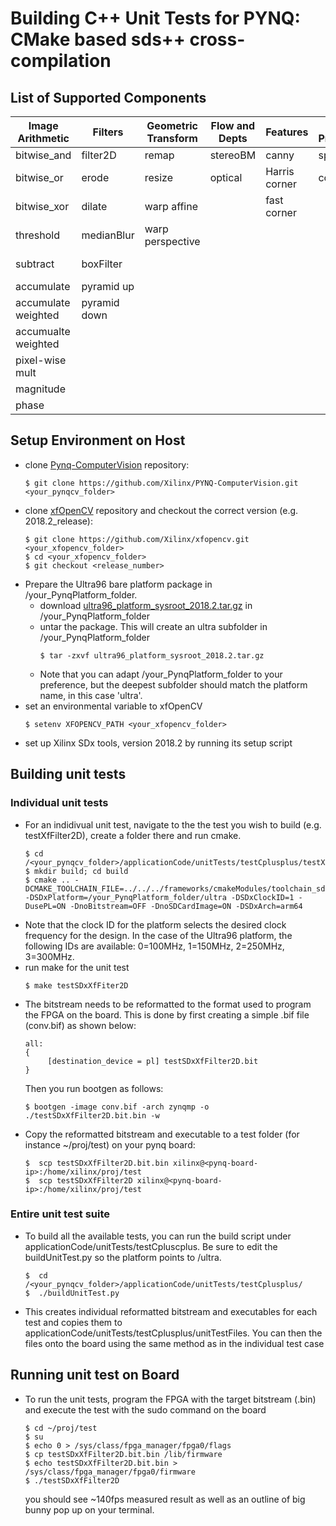 # Building C++ Unit Tests for PYNQ: CMake based sds++ cross-compilation

## List of Supported Components 

| Image Arithmetic      | Filters       |   Geometric Transform | Flow and Depts|   Features    | Input Processing	| Analysis 	|
| ---------             | ---------     |   ---------           |    ---------  |    ---------  |  ---------  		|--------- 	|
| bitwise_and           |   filter2D   	|         remap         |   stereoBM    |   canny       | split 	 	      |	histogram		    |
| bitwise_or            |   erode       |         resize        |   optical     |   Harris corner |	combine       |	histogram eq.		|
| bitwise_xor           |   dilate      |  warp affine          |               |   fast corner |				          | integral		  	|
| threshold             |   medianBlur  |  warp perspective     |               |               |			            | mean & std dev	|
| subtract              |   boxFilter   |                       |               |               |					        | min/ max loc		|
| accumulate            |   pyramid up   |                      |               |               |                 | lookup          |
| accumulate weighted   |   pyramid down |                      |               |               | ||
| accumualte weighted   |            |                      |               |               | ||
| pixel-wise mult       |    ||||||
| magnitude             |    ||||||
| phase                 |    ||||||
## Setup Environment on Host

  + clone [Pynq-ComputerVision](https://github.com/Xilinx/PYNQ-ComputerVision) repository:
    ```commandline
    $ git clone https://github.com/Xilinx/PYNQ-ComputerVision.git <your_pynqcv_folder>
    ``` 
  + clone [xfOpenCV](https://github.com/Xilinx/xfopencv) repository and checkout the correct version (e.g. 2018.2_release):
    ```commandline
    $ git clone https://github.com/Xilinx/xfopencv.git <your_xfopencv_folder>
    $ cd <your_xfopencv_folder>
    $ git checkout <release_number>
    ``` 
  + Prepare the Ultra96 bare platform package in /your_PynqPlatform_folder. 
    + download [ultra96_platform_sysroot_2018.2.tar.gz](https://www.xilinx.com/member/forms/download/xef.html?filename=ultra96_platform_sysroot_2018.2.tar.gz) in /your_PynqPlatform_folder
    + untar the package. This will create an ultra subfolder in /your_PynqPlatform_folder
      ```commandline
      $ tar -zxvf ultra96_platform_sysroot_2018.2.tar.gz
      ```
    + Note that you can adapt /your_PynqPlatform_folder to your preference, but the deepest subfolder should match the platform name, in this case 'ultra'. 
  + set an environmental variable to xfOpenCV
    ```commandline
    $ setenv XFOPENCV_PATH <your_xfopencv_folder>
    ```
  + set up Xilinx SDx tools, version 2018.2 by running its setup script


## Building unit tests
  ### Individual unit tests
  + For an indidivual unit test, navigate to the the test you wish to build (e.g. testXfFilter2D), create a folder there and run cmake.
    ```commandline
    $ cd /<your_pynqcv_folder>/applicationCode/unitTests/testCplusplus/testXfFilter2D
    $ mkdir build; cd build
    $ cmake .. -DCMAKE_TOOLCHAIN_FILE=../../../frameworks/cmakeModules/toolchain_sdx2018.2.cmake -DSDxPlatform=/your_PynqPlatform_folder/ultra -DSDxClockID=1 -DusePL=ON -DnoBitstream=OFF -DnoSDCardImage=ON -DSDxArch=arm64
    ```
  + Note that the clock ID for the platform selects the desired clock frequency for the design. In the case of the Ultra96 platform, the following IDs are available: 0=100MHz, 1=150MHz, 2=250MHz, 3=300MHz.
  + run make for the unit test
    ```commandline
    $ make testSDxXfFiter2D
    ```
  + The bitstream needs to be reformatted to the format used to program the FPGA on the board. This is done by first creating a simple .bif file (conv.bif) as shown below: 
    ```commandline
    all:
    {
         [destination_device = pl] testSDxXfFilter2D.bit
    }
    ```
    Then you run bootgen as follows:
    ```commandline
    $ bootgen -image conv.bif -arch zynqmp -o ./testSDxXfFilter2D.bit.bin -w
    ```
  + Copy the reformatted bitstream and executable to a test folder (for instance ~/proj/test) on your pynq board:
    ```commandline
    $  scp testSDxXfFilter2D.bit.bin xilinx@<pynq-board-ip>:/home/xilinx/proj/test
    $  scp testSDxXfFilter2D xilinx@<pynq-board-ip>:/home/xilinx/proj/test
    ```
  ### Entire unit test suite
  + To build all the available tests, you can run the build script under applicationCode/unitTests/testCpluscplus. Be sure to edit the buildUnitTest.py so the platform points to <your platform folder>/ultra.
    ```commandline
    $  cd /<your_pynqcv_folder>/applicationCode/unitTests/testCplusplus/
    $  ./buildUnitTest.py
    ```
  + This creates individual reformatted bitstream and executables for each test and copies them to applicationCode/unitTests/testCplusplus/unitTestFiles. You can then the files onto the board using the same method as in the individual test case
  
    
## Running unit test on Board

  + To run the unit tests, program the FPGA with the target bitstream (.bin) and execute the test with the sudo command on the board
    ```commandline
    $ cd ~/proj/test
    $ su
    $ echo 0 > /sys/class/fpga_manager/fpga0/flags
    $ cp testSDxXfFilter2D.bit.bin /lib/firmware
    $ echo testSDxXfFilter2D.bit.bin > /sys/class/fpga_manager/fpga0/firmware
    $ ./testSDxXfFilter2D 
    ```
    you should see ~140fps measured result as well as an outline of big bunny pop up on your terminal.
 
